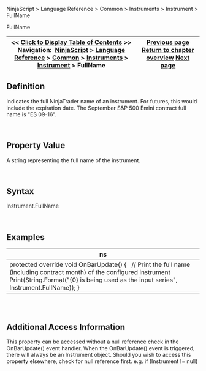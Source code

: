 ﻿


NinjaScript \> Language Reference \> Common \> Instruments \> Instrument \> FullName






















FullName







| \<\< [Click to Display Table of Contents](instrument_fullname.md) \>\> **Navigation:**     [NinjaScript](ninjascript-1.md) \> [Language Reference](language_reference_wip-1.md) \> [Common](common-1.md) \> [Instruments](instruments_ninjascript-1.md) \> [Instrument](instrument-1.md) \> FullName | [Previous page](expiry-1.md) [Return to chapter overview](instrument-1.md) [Next page](getinstrument-1.md) |
| --- | --- |











## Definition


Indicates the full NinjaTrader name of an instrument. For futures, this would include the expiration date. The September S\&P 500 Emini contract full name is "ES 09\-16".


 


## Property Value


A string representing the full name of the instrument.


 


## Syntax


Instrument.FullName


 


## 


## Examples




| ns |
| --- |
| protected override void OnBarUpdate() {    // Print the full name (including contract month) of the configured instrument    Print(String.Format("{0} is being used as the input series", Instrument.FullName)); } |



## 


 


## Additional Access Information
This property can be accessed without a null reference check in the OnBarUpdate() event handler. When the OnBarUpdate() event is triggered, there will always be an Instrument object. Should you wish to access this property elsewhere, check for null reference first. e.g. if (Instrument !\= null)








